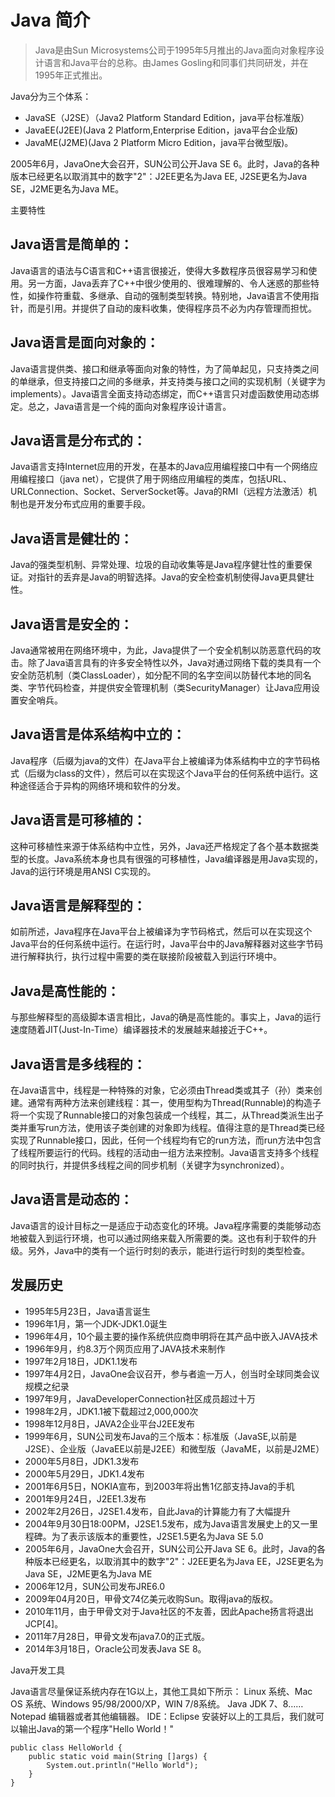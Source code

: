 # Java 简介
>Java是由Sun Microsystems公司于1995年5月推出的Java面向对象程序设计语言和Java平台的总称。由James Gosling和同事们共同研发，并在1995年正式推出。

Java分为三个体系：

- JavaSE（J2SE）（Java2 Platform Standard Edition，java平台标准版）
- JavaEE(J2EE)(Java 2 Platform,Enterprise Edition，java平台企业版)
- JavaME(J2ME)(Java 2 Platform Micro Edition，java平台微型版)。

2005年6月，JavaOne大会召开，SUN公司公开Java SE 6。此时，Java的各种版本已经更名以取消其中的数字"2"：J2EE更名为Java EE, J2SE更名为Java SE，J2ME更名为Java ME。

主要特性

## Java语言是简单的：

Java语言的语法与C语言和C++语言很接近，使得大多数程序员很容易学习和使用。另一方面，Java丢弃了C++中很少使用的、很难理解的、令人迷惑的那些特性，如操作符重载、多继承、自动的强制类型转换。特别地，Java语言不使用指针，而是引用。并提供了自动的废料收集，使得程序员不必为内存管理而担忧。

## Java语言是面向对象的：

Java语言提供类、接口和继承等面向对象的特性，为了简单起见，只支持类之间的单继承，但支持接口之间的多继承，并支持类与接口之间的实现机制（关键字为implements）。Java语言全面支持动态绑定，而C++语言只对虚函数使用动态绑定。总之，Java语言是一个纯的面向对象程序设计语言。

## Java语言是分布式的：

Java语言支持Internet应用的开发，在基本的Java应用编程接口中有一个网络应用编程接口（java net），它提供了用于网络应用编程的类库，包括URL、URLConnection、Socket、ServerSocket等。Java的RMI（远程方法激活）机制也是开发分布式应用的重要手段。

## Java语言是健壮的：

Java的强类型机制、异常处理、垃圾的自动收集等是Java程序健壮性的重要保证。对指针的丢弃是Java的明智选择。Java的安全检查机制使得Java更具健壮性。

## Java语言是安全的：

Java通常被用在网络环境中，为此，Java提供了一个安全机制以防恶意代码的攻击。除了Java语言具有的许多安全特性以外，Java对通过网络下载的类具有一个安全防范机制（类ClassLoader），如分配不同的名字空间以防替代本地的同名类、字节代码检查，并提供安全管理机制（类SecurityManager）让Java应用设置安全哨兵。

## Java语言是体系结构中立的：

Java程序（后缀为java的文件）在Java平台上被编译为体系结构中立的字节码格式（后缀为class的文件），然后可以在实现这个Java平台的任何系统中运行。这种途径适合于异构的网络环境和软件的分发。

## Java语言是可移植的：

这种可移植性来源于体系结构中立性，另外，Java还严格规定了各个基本数据类型的长度。Java系统本身也具有很强的可移植性，Java编译器是用Java实现的，Java的运行环境是用ANSI C实现的。

## Java语言是解释型的：

如前所述，Java程序在Java平台上被编译为字节码格式，然后可以在实现这个Java平台的任何系统中运行。在运行时，Java平台中的Java解释器对这些字节码进行解释执行，执行过程中需要的类在联接阶段被载入到运行环境中。

## Java是高性能的：

与那些解释型的高级脚本语言相比，Java的确是高性能的。事实上，Java的运行速度随着JIT(Just-In-Time）编译器技术的发展越来越接近于C++。

## Java语言是多线程的：

在Java语言中，线程是一种特殊的对象，它必须由Thread类或其子（孙）类来创建。通常有两种方法来创建线程：其一，使用型构为Thread(Runnable)的构造子将一个实现了Runnable接口的对象包装成一个线程，其二，从Thread类派生出子类并重写run方法，使用该子类创建的对象即为线程。值得注意的是Thread类已经实现了Runnable接口，因此，任何一个线程均有它的run方法，而run方法中包含了线程所要运行的代码。线程的活动由一组方法来控制。Java语言支持多个线程的同时执行，并提供多线程之间的同步机制（关键字为synchronized）。

## Java语言是动态的：

Java语言的设计目标之一是适应于动态变化的环境。Java程序需要的类能够动态地被载入到运行环境，也可以通过网络来载入所需要的类。这也有利于软件的升级。另外，Java中的类有一个运行时刻的表示，能进行运行时刻的类型检查。

## 发展历史

- 1995年5月23日，Java语言诞生
- 1996年1月，第一个JDK-JDK1.0诞生
- 1996年4月，10个最主要的操作系统供应商申明将在其产品中嵌入JAVA技术
- 1996年9月，约8.3万个网页应用了JAVA技术来制作
- 1997年2月18日，JDK1.1发布
- 1997年4月2日，JavaOne会议召开，参与者逾一万人，创当时全球同类会议规模之纪录
- 1997年9月，JavaDeveloperConnection社区成员超过十万
- 1998年2月，JDK1.1被下载超过2,000,000次
- 1998年12月8日，JAVA2企业平台J2EE发布
- 1999年6月，SUN公司发布Java的三个版本：标准版（JavaSE,以前是J2SE）、企业版（JavaEE以前是J2EE）和微型版（JavaME，以前是J2ME）
- 2000年5月8日，JDK1.3发布
- 2000年5月29日，JDK1.4发布
- 2001年6月5日，NOKIA宣布，到2003年将出售1亿部支持Java的手机
- 2001年9月24日，J2EE1.3发布
- 2002年2月26日，J2SE1.4发布，自此Java的计算能力有了大幅提升
- 2004年9月30日18:00PM，J2SE1.5发布，成为Java语言发展史上的又一里程碑。为了表示该版本的重要性，J2SE1.5更名为Java SE 5.0
- 2005年6月，JavaOne大会召开，SUN公司公开Java SE 6。此时，Java的各种版本已经更名，以取消其中的数字"2"：J2EE更名为Java EE，J2SE更名为Java SE，J2ME更名为Java ME
- 2006年12月，SUN公司发布JRE6.0
- 2009年04月20日，甲骨文74亿美元收购Sun。取得java的版权。
- 2010年11月，由于甲骨文对于Java社区的不友善，因此Apache扬言将退出JCP[4]。
- 2011年7月28日，甲骨文发布java7.0的正式版。
- 2014年3月18日，Oracle公司发表Java SE 8。

Java开发工具

Java语言尽量保证系统内存在1G以上，其他工具如下所示：
Linux 系统、Mac OS 系统、Windows 95/98/2000/XP，WIN 7/8系统。
Java JDK 7、8……
Notepad 编辑器或者其他编辑器。
IDE：Eclipse
安装好以上的工具后，我们就可以输出Java的第一个程序"Hello World！"

	public class HelloWorld {
	    public static void main(String []args) {
	        System.out.println("Hello World");
	    }
	}